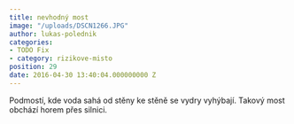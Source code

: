```yaml
---
title: nevhodný most
image: "/uploads/DSCN1266.JPG"
author: lukas-polednik
categories:
- TODO Fix
- category: rizikove-misto
position: 29
date: 2016-04-30 13:40:04.000000000 Z
---
```

Podmostí, kde voda sahá od stěny ke stěně se vydry vyhýbají. Takový most
obchází horem přes silnici.

